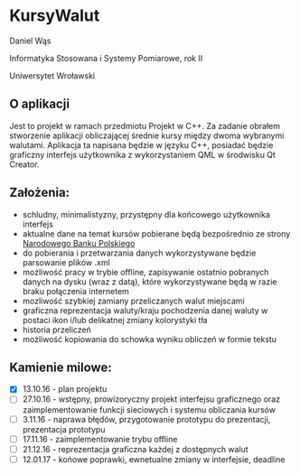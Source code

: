 # KursyWalut
Daniel Wąs

Informatyka Stosowana i Systemy Pomiarowe, rok II

Uniwersytet Wroławski


## O aplikacji
Jest to projekt w ramach przedmiotu Projekt w C++. Za zadanie obrałem stworzenie aplikacji obliczającej średnie kursy między dwoma wybranymi walutami. Aplikacja ta napisana będzie w języku C++, posiadać będzie graficzny interfejs użytkownika z wykorzystaniem QML w środwisku Qt Creator. 


## Założenia:
- schludny, minimalistyzny, przystępny dla końcowego użytkownika interfejs
- aktualne dane na temat kursów pobierane będą bezpośrednio ze strony [Narodowego Banku Polskiego](www.nbp.pl)
- do pobierania i przetwarzania danych wykorzystywane będzie parsowanie plików .xml
- możliwość pracy w trybie offline, zapisywanie ostatnio pobranych danych na dysku (wraz z datą), które wykorzystywane będą w razie braku połączenia internetem
- mozliwość szybkiej zamiany przeliczanych walut miejscami
- graficzna reprezentacja waluty/kraju pochodzenia danej waluty w postaci ikon i/lub delikatnej zmiany kolorystyki tła
- historia przeliczeń
- możliwość kopiowania do schowka wyniku obliczeń w formie tekstu


## Kamienie milowe:
- [x] 13.10.16 - plan projektu
- [ ] 27.10.16 - wstępny, prowizoryczny projekt interfejsu graficznego oraz zaimplementowanie funkcji sieciowych i systemu obliczania kursów
- [ ] 3.11.16 - naprawa błędów, przygotowanie prototypu do prezentacji, prezentacja prototypu
- [ ] 17.11.16 - zaimplementowanie trybu offline
- [ ] 21.12.16 - reprezentacja graficzna każdej z dostępnych walut
- [ ] 12.01.17 - końowe poprawki, ewnetualne zmiany w interfejsie, deadline
